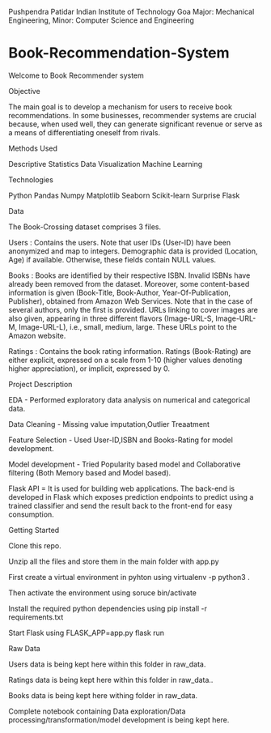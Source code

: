 Pushpendra Patidar
Indian Institute of Technology Goa
Major: Mechanical Engineering, Minor: Computer Science and Engineering

# Book-Recommendation-System
Welcome to Book Recommender system 

Objective

The main goal is to develop a mechanism for users to receive book recommendations. In some businesses, recommender systems are crucial because, when used well, they can generate significant revenue or serve as a means of differentiating oneself from rivals.

Methods Used

Descriptive Statistics Data Visualization Machine Learning

Technologies

Python Pandas Numpy Matplotlib Seaborn Scikit-learn Surprise Flask

Data

The Book-Crossing dataset comprises 3 files.

Users : Contains the users. Note that user IDs (User-ID) have been anonymized and map to integers. Demographic data is provided (Location, Age) if available. Otherwise, these fields contain NULL values.

Books : Books are identified by their respective ISBN. Invalid ISBNs have already been removed from the dataset. Moreover, some content-based information is given (Book-Title, Book-Author, Year-Of-Publication, Publisher), obtained from Amazon Web Services. Note that in the case of several authors, only the first is provided. URLs linking to cover images are also given, appearing in three different flavors (Image-URL-S, Image-URL-M, Image-URL-L), i.e., small, medium, large. These URLs point to the Amazon website.

Ratings : Contains the book rating information. Ratings (Book-Rating) are either explicit, expressed on a scale from 1-10 (higher values denoting higher appreciation), or implicit, expressed by 0.

Project Description

EDA - Performed exploratory data analysis on numerical and categorical data.

Data Cleaning - Missing value imputation,Outlier Treaatment

Feature Selection - Used User-ID,ISBN and Books-Rating for model development.

Model development - Tried Popularity based model and Collaborative filtering (Both Memory based and Model based).

Flask API = It is used for building web applications. The back-end is developed in Flask which exposes prediction endpoints to predict using a trained classifier and send the result back to the front-end for easy consumption.


Getting Started

Clone this repo.

Unzip all the files and store them in the main folder with app.py

First create a virtual environment in pyhton using 
virtualenv -p python3 .

Then activate the environment using 
soruce bin/activate

Install the required python dependencies using 
pip install -r requirements.txt

Start Flask using 
FLASK_APP=app.py flask run


Raw Data

Users data is being kept here within this folder in raw_data.

Ratings data is being kept here within this folder in raw_data..

Books data is being kept here withing folder in raw_data.

Complete notebook containing Data exploration/Data processing/transformation/model development is being kept here.
